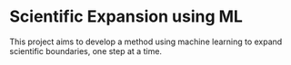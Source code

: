 # Scientific Expansion using ML

This project aims to develop a method using machine learning to expand scientific boundaries, one step at a time.
